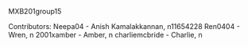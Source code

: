 MXB201group15

Contributors:
Neepa04 - Anish Kamalakkannan, n11654228
Ren0404 - Wren, n
2001xamber - Amber, n
charliemcbride - Charlie, n
